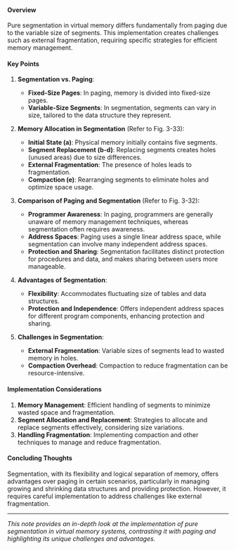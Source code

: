 #### Overview
Pure segmentation in virtual memory differs fundamentally from paging due to the variable size of segments. This implementation creates challenges such as external fragmentation, requiring specific strategies for efficient memory management.

#### Key Points
1. **Segmentation vs. Paging**:
   - **Fixed-Size Pages**: In paging, memory is divided into fixed-size pages.
   - **Variable-Size Segments**: In segmentation, segments can vary in size, tailored to the data structure they represent.

2. **Memory Allocation in Segmentation** (Refer to Fig. 3-33):
   - **Initial State (a)**: Physical memory initially contains five segments.
   - **Segment Replacement (b-d)**: Replacing segments creates holes (unused areas) due to size differences.
   - **External Fragmentation**: The presence of holes leads to fragmentation.
   - **Compaction (e)**: Rearranging segments to eliminate holes and optimize space usage.

3. **Comparison of Paging and Segmentation** (Refer to Fig. 3-32):
   - **Programmer Awareness**: In paging, programmers are generally unaware of memory management techniques, whereas segmentation often requires awareness.
   - **Address Spaces**: Paging uses a single linear address space, while segmentation can involve many independent address spaces.
   - **Protection and Sharing**: Segmentation facilitates distinct protection for procedures and data, and makes sharing between users more manageable.

4. **Advantages of Segmentation**:
   - **Flexibility**: Accommodates fluctuating size of tables and data structures.
   - **Protection and Independence**: Offers independent address spaces for different program components, enhancing protection and sharing.

5. **Challenges in Segmentation**:
   - **External Fragmentation**: Variable sizes of segments lead to wasted memory in holes.
   - **Compaction Overhead**: Compaction to reduce fragmentation can be resource-intensive.

#### Implementation Considerations
1. **Memory Management**: Efficient handling of segments to minimize wasted space and fragmentation.
2. **Segment Allocation and Replacement**: Strategies to allocate and replace segments effectively, considering size variations.
3. **Handling Fragmentation**: Implementing compaction and other techniques to manage and reduce fragmentation.

#### Concluding Thoughts
Segmentation, with its flexibility and logical separation of memory, offers advantages over paging in certain scenarios, particularly in managing growing and shrinking data structures and providing protection. However, it requires careful implementation to address challenges like external fragmentation.

---

*This note provides an in-depth look at the implementation of pure segmentation in virtual memory systems, contrasting it with paging and highlighting its unique challenges and advantages.*